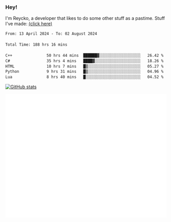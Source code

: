 ### Hey!
I'm Reycko, a developer that likes to do some other stuff as a pastime.
Stuff I've made: [(click here)](https://pastebin.com/raw/QiNpEYja)

<!--START_SECTION:wakasection-->

```txt
From: 13 April 2024 - To: 02 August 2024

Total Time: 188 hrs 16 mins

C++               50 hrs 44 mins  ██████▓░░░░░░░░░░░░░░░░░░   26.42 %
C#                35 hrs 4 mins   ████▓░░░░░░░░░░░░░░░░░░░░   18.26 %
HTML              10 hrs 7 mins   █▒░░░░░░░░░░░░░░░░░░░░░░░   05.27 %
Python            9 hrs 31 mins   █▒░░░░░░░░░░░░░░░░░░░░░░░   04.96 %
Lua               8 hrs 40 mins   █░░░░░░░░░░░░░░░░░░░░░░░░   04.52 %
```

<!--END_SECTION:wakasection-->

[![GitHub stats](https://github-readme-stats.vercel.app/api?username=Reycko&show_icons=true&theme=dark&hide_title=true&count_private=true)](https://github.com/anuraghazra/github-readme-stats)

![Metrics](/github-metrics.svg)
